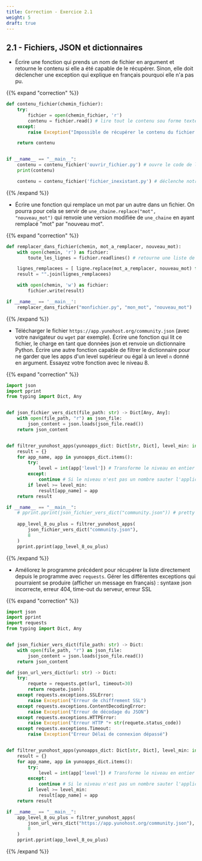 ```yaml
---
title: Correction - Exercice 2.1
weight: 5
draft: true
---
```


## 2.1 - Fichiers, JSON et dictionnaires

- Écrire une fonction qui prends un nom de fichier en argument et retourne le contenu si elle a été capable de le récupérer. Sinon, elle doit déclencher une exception qui explique en français pourquoi elle n'a pas pu.

{{% expand "correction" %}}

```python
def contenu_fichier(chemin_fichier):
    try:
        fichier = open(chemin_fichier, 'r')
        contenu = fichier.read() # lire tout le contenu sou forme texte
    except:
        raise Exception("Impossible de récupérer le contenu du fichier indiqué")

    return contenu


if __name__ == "__main__":
    contenu = contenu_fichier('ouvrir_fichier.py') # ouvre le code de l'exercice lui même
    print(contenu)

    contenu = contenu_fichier('fichier_inexistant.py') # déclenche notre exception en français
```

{{% /expand %}}

- Écrire une fonction qui remplace un mot par un autre dans un fichier. On pourra pour cela se servir de `une_chaine.replace("mot", "nouveau_mot")` qui renvoie une version modifiée de `une_chaine` en ayant remplacé "mot" par "nouveau mot".

{{% expand "correction" %}}

```python
def remplacer_dans_fichier(chemin, mot_a_remplacer, nouveau_mot):
    with open(chemin, 'r') as fichier:
        toute_les_lignes = fichier.readlines() # retourne une liste de lignes

    lignes_remplacees = [ ligne.replace(mot_a_remplacer, nouveau_mot) for ligne in toute_les_lignes ]
    result = "".join(lignes_remplacees)

    with open(chemin, 'w') as fichier:
        fichier.write(result)

if __name__ == '__main__':
    remplacer_dans_fichier("monfichier.py", "mon_mot", "nouveau_mot")
```

{{% /expand %}}

- Télécharger le fichier `https://app.yunohost.org/community.json` (avec votre navigateur ou `wget` par exemple). Écrire une fonction qui lit ce fichier, le charge en tant que données json et renvoie un dictionnaire Python. Écrire une autre fonction capable de filtrer le dictionnaire pour ne garder que les apps d'un level supérieur ou égal à un level `n` donné en argument. Essayez votre fonction avec le niveau 8.    

{{% expand "correction" %}}
```python
import json
import pprint
from typing import Dict, Any


def json_fichier_vers_dict(file_path: str) -> Dict[Any, Any]:
    with open(file_path, "r") as json_file:
        json_content = json.loads(json_file.read())
    return json_content


def filtrer_yunohost_apps(yunoapps_dict: Dict[str, Dict], level_min: int) -> Dict[str, Dict[Any, Any]]:
    result = {}
    for app_name, app in yunoapps_dict.items():
        try:
            level = int(app['level']) # Transforme le niveau en entier si possible sinon renvoie une exception
        except:
            continue # Si le niveau n'est pas un nombre sauter l'application et passer à la suivante
        if level >= level_min:
            result[app_name] = app
    return result

if __name__ == "__main__":
    # pprint.pprint(json_fichier_vers_dict("community.json")) # pretty print the dictionnary
    
    app_level_8_ou_plus = filtrer_yunohost_apps(
        json_fichier_vers_dict("community.json"),
        8
    )
    pprint.pprint(app_level_8_ou_plus)
```
{{% /expand %}}


- Améliorez le programme précédent pour récupérer la liste directement depuis le programme avec `requests`. Gérer les différentes exceptions qui pourraient se produire (afficher un message en français) : syntaxe json incorrecte, erreur 404, time-out du serveur, erreur SSL

{{% expand "correction" %}}
```python
import json
import pprint
import requests
from typing import Dict, Any


def json_fichier_vers_dict(file_path: str) -> Dict:
    with open(file_path, "r") as json_file:
        json_content = json.loads(json_file.read())
    return json_content

def json_url_vers_dict(url: str) -> Dict:
    try:
        requete = requests.get(url, timeout=30)
        return requete.json()
    except requests.exceptions.SSLError:
        raise Exception("Erreur de chiffrement SSL")
    except requests.exceptions.ContentDecodingError:
        raise Exception("Erreur de décodage du JSON")
    except requests.exceptions.HTTPError:
        raise Exception("Erreur HTTP "+ str(requete.status_code))
    except requests.exceptions.Timeout:
        raise Exception("Erreur Délai de connexion dépassé")


def filtrer_yunohost_apps(yunoapps_dict: Dict[str, Dict], level_min: int) -> Dict[str, Dict[Any, Any]]:
    result = {}
    for app_name, app in yunoapps_dict.items():
        try:
            level = int(app['level']) # Transforme le niveau en entier si possible sinon renvoie une exception
        except:
            continue # Si le niveau n'est pas un nombre sauter l'application et passer à la suivante
        if level >= level_min:
            result[app_name] = app
    return result

if __name__ == "__main__":    
    app_level_8_ou_plus = filtrer_yunohost_apps(
        json_url_vers_dict("https://app.yunohost.org/community.json"),
        8
    )
    pprint.pprint(app_level_8_ou_plus)
```
{{% /expand %}}